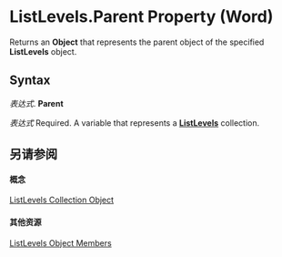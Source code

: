 
# ListLevels.Parent Property (Word)

Returns an  **Object** that represents the parent object of the specified **ListLevels** object.


## Syntax

 _表达式_. **Parent**

 _表达式_ Required. A variable that represents a **[ListLevels](9165c008-c066-8d3e-9254-d9e0ab2ec091.md)** collection.


## 另请参阅


#### 概念


[ListLevels Collection Object](9165c008-c066-8d3e-9254-d9e0ab2ec091.md)
#### 其他资源


[ListLevels Object Members](http://msdn.microsoft.com/library/00babc41-b472-a5e7-ef09-f1c142500591%28Office.15%29.aspx)